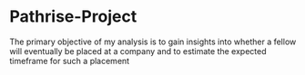 # Pathrise-Project
The primary objective of my analysis is to gain insights into whether a fellow will eventually be placed at a company and to estimate the expected timeframe for such a placement
